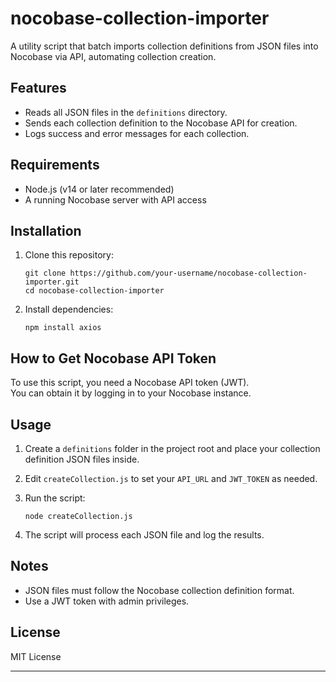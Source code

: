 # nocobase-collection-importer

A utility script that batch imports collection definitions from JSON files into Nocobase via API, automating collection creation.

## Features

- Reads all JSON files in the `definitions` directory.
- Sends each collection definition to the Nocobase API for creation.
- Logs success and error messages for each collection.

## Requirements

- Node.js (v14 or later recommended)
- A running Nocobase server with API access

## Installation

1. Clone this repository:

   ```
   git clone https://github.com/your-username/nocobase-collection-importer.git
   cd nocobase-collection-importer
   ```

2. Install dependencies:

   ```
   npm install axios
   ```

## How to Get Nocobase API Token

To use this script, you need a Nocobase API token (JWT).  
You can obtain it by logging in to your Nocobase instance.

## Usage

1. Create a `definitions` folder in the project root and place your collection definition JSON files inside.

2. Edit `createCollection.js` to set your `API_URL` and `JWT_TOKEN` as needed.

3. Run the script:

   ```
   node createCollection.js
   ```

4. The script will process each JSON file and log the results.

## Notes

- JSON files must follow the Nocobase collection definition format.
- Use a JWT token with admin privileges.

## License

MIT License

---
